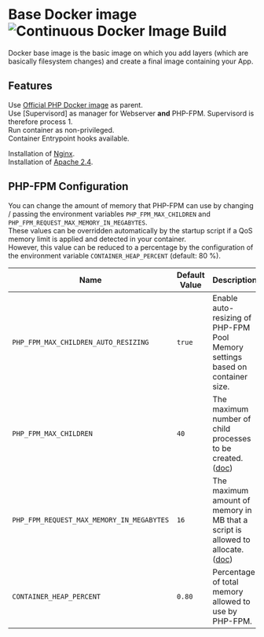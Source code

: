 # Base Docker image ![Continuous Docker Image Build](https://github.com/ems-project/docker-php-fpm/workflows/Continuous%20Docker%20Image%20Build/badge.svg)

Docker base image is the basic image on which you add layers (which are basically filesystem changes) and create a final image containing your App.  

## Features

Use [Official PHP Docker image](https://hub.docker.com/_/php) as parent.  
Use [Supervisord] as manager for Webserver **and** PHP-FPM.  Supervisord is therefore process 1.  
Run container as non-privileged.  
Container Entrypoint hooks available.  

Installation of [Nginx](https://pkgs.alpinelinux.org/package/v3.12/main/x86_64/nginx).  
Installation of [Apache 2.4](https://pkgs.alpinelinux.org/package/v3.12/main/x86_64/apache2).  

## PHP-FPM Configuration

You can change the amount of memory that PHP-FPM can use by changing / passing the environment variables ```PHP_FPM_MAX_CHILDREN``` and ```PHP_FPM_REQUEST_MAX_MEMORY_IN_MEGABYTES```.  
These values can be overridden automatically by the startup script if a QoS memory limit is applied and detected in your container.  
However, this value can be reduced to a percentage by the configuration of the environment variable ```CONTAINER_HEAP_PERCENT``` (default: 80 %).  


| Name | Default Value | Description |
|-|-|-|
| ```PHP_FPM_MAX_CHILDREN_AUTO_RESIZING``` | ```true``` | Enable auto-resizing of PHP-FPM Pool Memory settings based on container size. |
| ```PHP_FPM_MAX_CHILDREN``` | ```40``` | The maximum number of child processes to be created. ([doc](https://www.php.net/manual/en/install.fpm.configuration.php)) |
| ```PHP_FPM_REQUEST_MAX_MEMORY_IN_MEGABYTES``` | ```16``` | The maximum amount of memory in MB that a script is allowed to allocate. ([doc](https://www.php.net/manual/fr/ini.core.php#ini.memory-limit)) |
| ```CONTAINER_HEAP_PERCENT``` | ```0.80``` | Percentage of total memory allowed to use by PHP-FPM. |